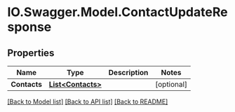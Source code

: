 # IO.Swagger.Model.ContactUpdateResponse
## Properties

Name | Type | Description | Notes
------------ | ------------- | ------------- | -------------
**Contacts** | [**List&lt;Contacts&gt;**](Contacts.md) |  | [optional] 

[[Back to Model list]](../README.md#documentation-for-models) [[Back to API list]](../README.md#documentation-for-api-endpoints) [[Back to README]](../README.md)

